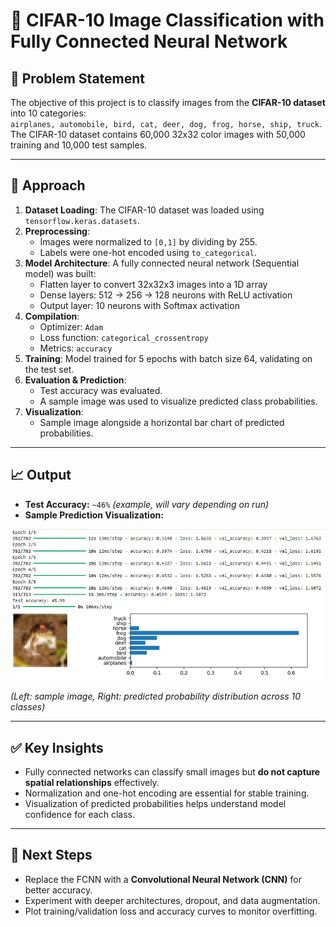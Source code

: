 # 🧠 CIFAR-10 Image Classification with Fully Connected Neural Network

## 📝 Problem Statement
The objective of this project is to classify images from the **CIFAR-10 dataset** into 10 categories:  
`airplanes, automobile, bird, cat, deer, dog, frog, horse, ship, truck`.  
The CIFAR-10 dataset contains 60,000 32x32 color images with 50,000 training and 10,000 test samples.

---

## 🔎 Approach
1. **Dataset Loading**: The CIFAR-10 dataset was loaded using `tensorflow.keras.datasets`.  
2. **Preprocessing**:  
   - Images were normalized to `[0,1]` by dividing by 255.  
   - Labels were one-hot encoded using `to_categorical`.  
3. **Model Architecture**: A fully connected neural network (Sequential model) was built:
   - Flatten layer to convert 32x32x3 images into a 1D array  
   - Dense layers: 512 → 256 → 128 neurons with ReLU activation  
   - Output layer: 10 neurons with Softmax activation  
4. **Compilation**:  
   - Optimizer: `Adam`  
   - Loss function: `categorical_crossentropy`  
   - Metrics: `accuracy`  
5. **Training**: Model trained for 5 epochs with batch size 64, validating on the test set.  
6. **Evaluation & Prediction**:  
   - Test accuracy was evaluated.  
   - A sample image was used to visualize predicted class probabilities.  
7. **Visualization**:  
   - Sample image alongside a horizontal bar chart of predicted probabilities.

---

## 📈 Output
- **Test Accuracy:** `~46%` *(example, will vary depending on run)*  
- **Sample Prediction Visualization:**  

![Sample Prediction](sample_prediction.png)

*(Left: sample image, Right: predicted probability distribution across 10 classes)*

---

## ✅ Key Insights
- Fully connected networks can classify small images but **do not capture spatial relationships** effectively.  
- Normalization and one-hot encoding are essential for stable training.  
- Visualization of predicted probabilities helps understand model confidence for each class.

---

## 📌 Next Steps
- Replace the FCNN with a **Convolutional Neural Network (CNN)** for better accuracy.  
- Experiment with deeper architectures, dropout, and data augmentation.  
- Plot training/validation loss and accuracy curves to monitor overfitting.
